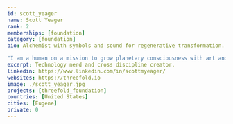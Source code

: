 ```yaml
---
id: scott_yeager
name: Scott Yeager
rank: 2
memberships: [foundation]
category: [foundation]
bio: Alchemist with symbols and sound for regenerative transformation. Entrepreneur serving businesses and individuals through writing, editing, and publishing. Poet, musician, and performer. Healing arts practitioner. Technology nerd and cross discipline creator. Decentralized network enthusiast. Believer in freedom and the power of love.

"I am a human on a mission to grow planetary consciousness with art and technology. My background includes formal education in English and mathematics, along with a lifetime of exploring my natural curiosity for how things work, especially electronics and computers. In 2013, I quit a soul crushing job at an ecommerce startup, which launched an entrepreneurial journey that eventually led me to ThreeFold. Along with language, music is a medium of expression that I feel blessed to include in my role on the team. For me, the healing power of sound is real, just like the infinite potential of love. The world needs an open and neutral way to communicate, so that we can collaborate and thrive—that's why I'm excited to contribute to ThreeFold technology and the FreeFlow movement."
excerpt: Technology nerd and cross discipline creator.
linkedin: https://www.linkedin.com/in/scottmyeager/
websites: https://threefold.io
image: ./scott_yeager.jpg
projects: [threefold_foundation]
countries: [United States]
cities: [Eugene]
private: 0
---
```


